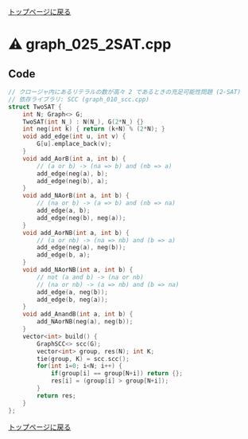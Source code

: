 <!-- mathjax config similar to math.stackexchange -->
<script type="text/x-mathjax-config">
  MathJax.Hub.Config({ tex2jax: { inlineMath: [ ['$','$'] ] } });
</script>
<script type="text/javascript"
  src="http://cdn.mathjax.org/mathjax/latest/MathJax.js?config=TeX-AMS_HTML">
</script>
<meta http-equiv="X-UA-Compatible" CONTENT="IE=EmulateIE7" />

<script type="text/javascript" src="https://cdnjs.cloudflare.com/ajax/libs/jquery/3.4.1/jquery.min.js"></script>
<link rel="stylesheet" href="../css/copy-button.css" />
<script type="text/javascript" src="../js/balloons.js"></script>
<script type="text/javascript" src="../js/copy-button.js"></script>



[トップページに戻る](../index.html)

# :warning: graph\_025\_2SAT.cpp

## Code

```cpp
// クロージャ内にあるリテラルの数が高々 2 であるときの充足可能性問題 (2-SAT)
// 依存ライブラリ: SCC (graph_010_scc.cpp)
struct TwoSAT {
    int N; Graph<> G;
    TwoSAT(int N_) : N(N_), G(2*N_) {}
    int neg(int k) { return (k+N) % (2*N); }
    void add_edge(int u, int v) {
        G[u].emplace_back(v);
    }
    void add_AorB(int a, int b) {
        // (a or b) -> (na => b) and (nb => a)
        add_edge(neg(a), b);
        add_edge(neg(b), a);
    }
    void add_NAorB(int a, int b) {
        // (na or b) -> (a => b) and (nb => na)
        add_edge(a, b);
        add_edge(neg(b), neg(a));
    }
    void add_AorNB(int a, int b) {
        // (a or nb) -> (na => nb) and (b => a)
        add_edge(neg(a), neg(b));
        add_edge(b, a);
    }
    void add_NAorNB(int a, int b) {
        // not (a and b) -> (na or nb)
        // (na or nb) -> (a => nb) and (b => na)
        add_edge(a, neg(b));
        add_edge(b, neg(a));
    }
    void add_AnandB(int a, int b) {
        add_NAorNB(neg(a), neg(b));
    }
    vector<int> build() {
        GraphSCC<> scc(G);
        vector<int> group, res(N); int K;
        tie(group, K) = scc.scc();
        for(int i=0; i<N; i++) {
            if(group[i] == group[N+i]) return {};
            res[i] = (group[i] > group[N+i]);
        }
        return res;
    }
};

```

[トップページに戻る](../index.html)
